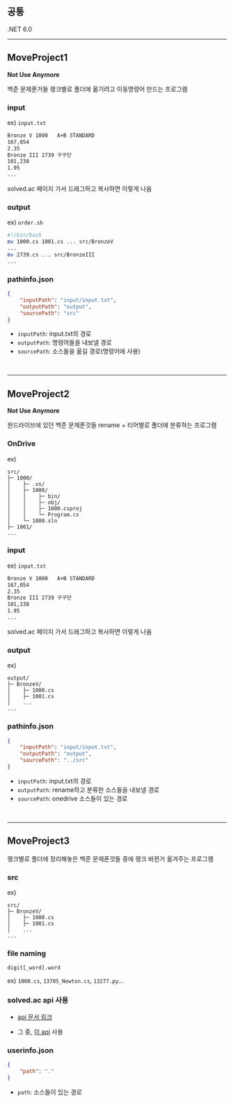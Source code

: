 ## 공통

.NET 6.0

---

## MoveProject1

**Not Use Anymore**

백준 문제푼거들 랭크별로 폴더에 옮기려고 이동명령어 만드는 프로그램

### input
ex) `input.txt`
```txt
Bronze V 1000	A+B STANDARD	
167,054
2.35
Bronze III 2739	구구단	
101,238
1.95
...
```
solved.ac 페이지 가서 드래그하고 복사하면 이렇게 나옴

### output
ex) `order.sh`
```bash
#!/bin/bash
mv 1000.cs 1001.cs ... src/BronzeV
...
mv 2739.cs ... src/BronzeIII
...
```

### pathinfo.json
```json
{
    "inputPath": "input/input.txt",
    "outputPath": "output",
    "sourcePath": "src"
}
```
* `inputPath`: input.txt의 경로
* `outputPath`: 명령어들을 내보낼 경로
* `sourcePath`: 소스들을 옮길 경로(명령어에 사용)

<br>

---

## MoveProject2

**Not Use Anymore**

원드라이브에 있던 백준 문제푼것들 rename + 티어별로 폴더에 분류하는 프로그램

### OnDrive
ex)
```
src/
├─ 1000/
│    ├─ .vs/
│    ├─ 1000/
│    │    ├─ bin/
│    │    ├─ obj/
│    │    ├─ 1000.csproj
│    │    └─ Program.cs
│    └─ 1000.sln
├─ 1001/
...
```

### input
ex) `input.txt`
```txt
Bronze V 1000	A+B STANDARD	
167,054
2.35
Bronze III 2739	구구단	
101,238
1.95
...
```
solved.ac 페이지 가서 드래그하고 복사하면 이렇게 나옴

### output
ex)
```
output/
├─ BronzeV/
│    ├─ 1000.cs
│    ├─ 1001.cs
│    ...
...
```

### pathinfo.json
```json
{
    "inputPath": "input/input.txt",
    "outputPath": "output",
    "sourcePath": "../src"
}
```
* `inputPath`: input.txt의 경로
* `outputPath`: rename하고 분류한 소스들을 내보낼 경로
* `sourcePath`: onedrive 소스들이 있는 경로

<br>

---

## MoveProject3

랭크별로 폴더에 정리해놓은 백준 문제푼것들 중에 랭크 바뀐거 옮겨주는 프로그램

### src
ex)
```
src/
├─ BronzeV/
│    ├─ 1000.cs
│    ├─ 1001.cs
│    ...
...
```
### file naming
`digit[_word].word`

ex) `1000.cs`, `13705_Newton.cs`, `13277.py`... 

### solved.ac api 사용

* [api 문서 링크](https://solvedac.github.io/unofficial-documentation/#/)

* 그 중, [이 api](https://solvedac.github.io/unofficial-documentation/#/operations/getProblemById) 사용

### userinfo.json
```json
{
    "path": "."
}
```
* `path`: 소스들이 있는 경로
